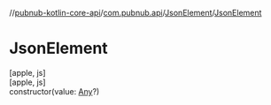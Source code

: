 //[pubnub-kotlin-core-api](../../../index.md)/[com.pubnub.api](../index.md)/[JsonElement](index.md)/[JsonElement](-json-element.md)

# JsonElement

[apple, js]\
[apple, js]\
constructor(value: [Any](https://kotlinlang.org/api/core/kotlin-stdlib/kotlin/-any/index.html)?)
